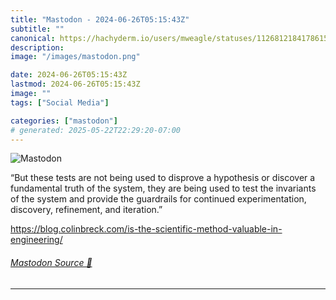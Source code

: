 ```yaml
---
title: "Mastodon - 2024-06-26T05:15:43Z"
subtitle: ""
canonical: https://hachyderm.io/users/mweagle/statuses/112681218417861549
description:
image: "/images/mastodon.png"

date: 2024-06-26T05:15:43Z
lastmod: 2024-06-26T05:15:43Z
image: ""
tags: ["Social Media"]

categories: ["mastodon"]
# generated: 2025-05-22T22:29:20-07:00
---
```

![Mastodon](/images/mastodon.png)

<p>“But these tests are not being used to disprove a hypothesis or discover a fundamental truth of the system, they are being used to test the invariants of the system and provide the guardrails for continued experimentation, discovery, refinement, and iteration.”</p><p><a href="https://blog.colinbreck.com/is-the-scientific-method-valuable-in-engineering/" target="_blank" rel="nofollow noopener noreferrer" translate="no"><span class="invisible">https://</span><span class="ellipsis">blog.colinbreck.com/is-the-sci</span><span class="invisible">entific-method-valuable-in-engineering/</span></a></p>


###### [Mastodon Source 🐘](https://hachyderm.io/@mweagle/112681218417861549)

___
